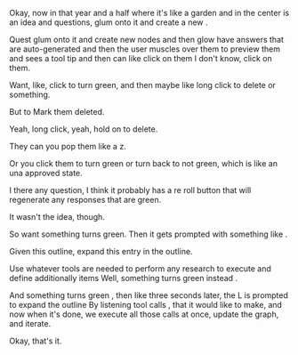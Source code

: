 Okay, now in that year and a half where it's like a garden and in the center is an idea and questions, glum onto it and create a new .

Quest glum onto it and create new nodes and then glow have answers that are auto-generated and then the user muscles over them to preview them and sees a tool tip and then can like click on them I don't know, click on them.

Want, like, click to turn green, and then maybe like long click to delete or something.

But to Mark them deleted.

Yeah, long click, yeah, hold on to delete.

They can you pop them like a z.

Or you click them to turn green or turn back to not green, which is like an una approved state.

I there any question, I think it probably has a re roll button that will regenerate any responses that are green.

It wasn't the idea, though.

So want something turns green. Then it gets prompted with something like .

Given this outline, expand this entry in the outline.

Use whatever tools are needed to perform any research to execute and define additionally items Well, something turns green instead .

And something turns green , then like three seconds later, the L is prompted to expand the outline By listening tool calls , that it would like to make, and now when it's done, we execute all those calls at once, update the graph, and iterate.

Okay, that's it. 